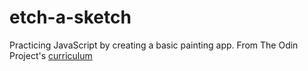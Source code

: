 # etch-a-sketch
Practicing JavaScript by creating a basic painting app.
From The Odin Project's [curriculum](https://www.theodinproject.com/courses/web-development-101/lessons/rock-paper-scissors)

